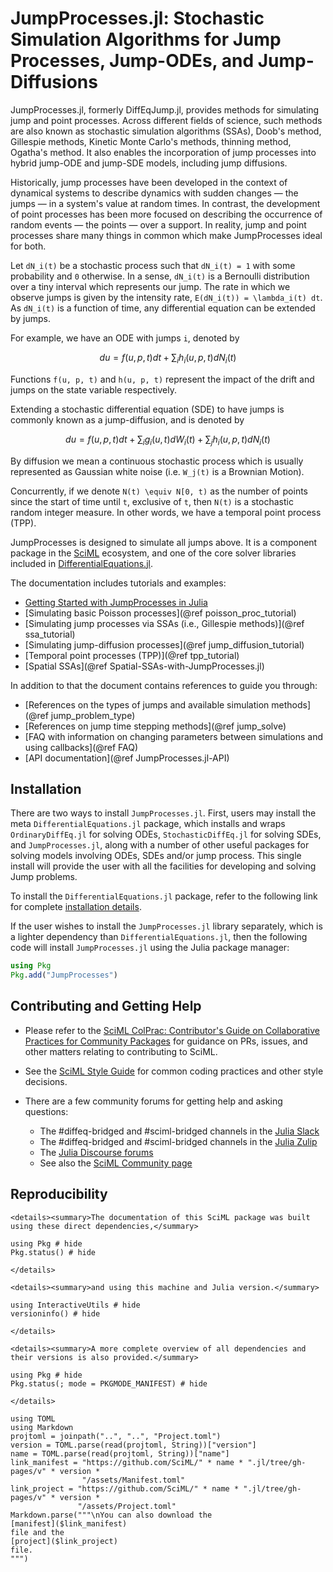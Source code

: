 # JumpProcesses.jl: Stochastic Simulation Algorithms for Jump Processes, Jump-ODEs, and Jump-Diffusions

JumpProcesses.jl, formerly DiffEqJump.jl, provides methods for simulating jump
and point processes. Across different fields of science, such methods are also
known as stochastic simulation algorithms (SSAs), Doob's method, Gillespie
methods, Kinetic Monte Carlo's methods, thinning method, Ogatha's method. It
also enables the incorporation of jump processes into hybrid jump-ODE and
jump-SDE models, including jump diffusions.

Historically, jump processes have been developed in the context of dynamical
systems to describe dynamics with sudden changes — the jumps — in a system's
value at random times. In contrast, the development of point processes has been
more focused on describing the occurrence of random events — the points — over
a support. In reality, jump and point processes share many things in common
which make JumpProcesses ideal for both.

Let ``dN_i(t)`` be a stochastic process such that ``dN_i(t) = 1`` with some
probability and ``0`` otherwise. In a sense, ``dN_i(t)`` is a Bernoulli
distribution over a tiny interval which represents our jump. The rate in which
we observe jumps is given by the intensity rate, ``E(dN_i(t)) = \lambda_i(t)
dt``. As ``dN_i(t)`` is a function of time, any differential equation can be
extended by jumps.

For example, we have an ODE with jumps ``i``, denoted by

```math
du = f(u,p,t)dt + \sum_{i} h_i(u,p,t) dN_i(t) 
```

Functions ``f(u, p, t)`` and ``h(u, p, t)`` represent the impact of the drift
and jumps on the state variable respectively.

Extending a stochastic differential equation (SDE) to have jumps is commonly
known as a jump-diffusion, and is denoted by

```math
du = f(u,p,t)dt + \sum_{i}g_i(u,t)dW_i(t) + \sum_{j}h_i(u,p,t)dN_i(t)
```

By diffusion we mean a continuous stochastic process which is usually
represented as Gaussian white noise (i.e. ``W_j(t)`` is a Brownian Motion).

Concurrently, if we denote ``N(t) \equiv N[0, t)`` as the number of points
since the start of time until ``t``, exclusive of ``t``, then ``N(t)`` is a
stochastic random integer measure. In other words, we have a temporal point
process (TPP).

JumpProcesses is designed to simulate all jumps above. It is a component
package in the [SciML](https://sciml.ai/) ecosystem, and one of the core solver
libraries included in
[DifferentialEquations.jl](https://docs.sciml.ai/DiffEqDocs/stable/).

The documentation includes tutorials and examples:

  - [Getting Started with JumpProcesses in Julia](@ref)
  - [Simulating basic Poisson processes](@ref poisson_proc_tutorial)
  - [Simulating jump processes via SSAs (i.e., Gillespie methods)](@ref ssa_tutorial)
  - [Simulating jump-diffusion processes](@ref jump_diffusion_tutorial)
  - [Temporal point processes (TPP)](@ref tpp_tutorial)
  - [Spatial SSAs](@ref Spatial-SSAs-with-JumpProcesses.jl)

In addition to that the document contains references to guide you through:

  - [References on the types of jumps and available simulation methods](@ref jump_problem_type)
  - [References on jump time stepping methods](@ref jump_solve)
  - [FAQ with information on changing parameters between simulations and using callbacks](@ref FAQ)
  - [API documentation](@ref JumpProcesses.jl-API)

## Installation

There are two ways to install `JumpProcesses.jl`. First, users may install the meta
`DifferentialEquations.jl` package, which installs and wraps `OrdinaryDiffEq.jl`
for solving ODEs, `StochasticDiffEq.jl` for solving SDEs, and `JumpProcesses.jl`,
along with a number of other useful packages for solving models involving ODEs,
SDEs and/or jump process. This single install will provide the user with all
the facilities for developing and solving Jump problems.

To install the `DifferentialEquations.jl` package, refer to the following link
for complete [installation
details](https://docs.sciml.ai/DiffEqDocs/stable).

If the user wishes to install the `JumpProcesses.jl` library separately, which is a
lighter dependency than `DifferentialEquations.jl`, then the following code will
install `JumpProcesses.jl` using the Julia package manager:

```julia
using Pkg
Pkg.add("JumpProcesses")
```

## Contributing and Getting Help

  - Please refer to the
    [SciML ColPrac: Contributor's Guide on Collaborative Practices for Community Packages](https://github.com/SciML/ColPrac/blob/master/README.md)
    for guidance on PRs, issues, and other matters relating to contributing to SciML.

  - See the [SciML Style Guide](https://github.com/SciML/SciMLStyle) for common coding practices and other style decisions.
  - There are a few community forums for getting help and asking questions:
    
      + The #diffeq-bridged and #sciml-bridged channels in the
        [Julia Slack](https://julialang.org/slack/)
      + The #diffeq-bridged and #sciml-bridged channels in the
        [Julia Zulip](https://julialang.zulipchat.com/#narrow/stream/279055-sciml-bridged)
      + The [Julia Discourse forums](https://discourse.julialang.org)
      + See also the [SciML Community page](https://sciml.ai/community/)

## Reproducibility

```@raw html
<details><summary>The documentation of this SciML package was built using these direct dependencies,</summary>
```

```@example
using Pkg # hide
Pkg.status() # hide
```

```@raw html
</details>
```

```@raw html
<details><summary>and using this machine and Julia version.</summary>
```

```@example
using InteractiveUtils # hide
versioninfo() # hide
```

```@raw html
</details>
```

```@raw html
<details><summary>A more complete overview of all dependencies and their versions is also provided.</summary>
```

```@example
using Pkg # hide
Pkg.status(; mode = PKGMODE_MANIFEST) # hide
```

```@raw html
</details>
```

```@eval
using TOML
using Markdown
projtoml = joinpath("..", "..", "Project.toml")
version = TOML.parse(read(projtoml, String))["version"]
name = TOML.parse(read(projtoml, String))["name"]
link_manifest = "https://github.com/SciML/" * name * ".jl/tree/gh-pages/v" * version *
                "/assets/Manifest.toml"
link_project = "https://github.com/SciML/" * name * ".jl/tree/gh-pages/v" * version *
               "/assets/Project.toml"
Markdown.parse("""\nYou can also download the
[manifest]($link_manifest)
file and the
[project]($link_project)
file.
""")
```
